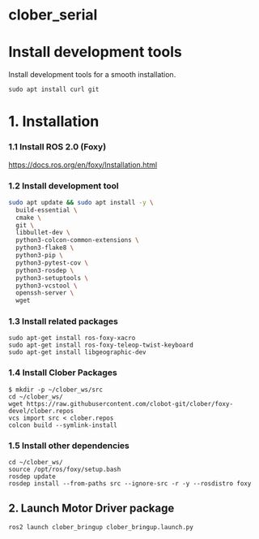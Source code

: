 # clober_serial

# Install development tools
Install development tools for a smooth installation.
```
sudo apt install curl git
```

# 1. Installation
### 1.1 Install ROS 2.0 (Foxy)
https://docs.ros.org/en/foxy/Installation.html

### 1.2 Install development tool
```bash
sudo apt update && sudo apt install -y \
  build-essential \
  cmake \
  git \
  libbullet-dev \
  python3-colcon-common-extensions \
  python3-flake8 \
  python3-pip \
  python3-pytest-cov \
  python3-rosdep \
  python3-setuptools \
  python3-vcstool \
  openssh-server \
  wget
```

### 1.3 Install related packages
```
sudo apt-get install ros-foxy-xacro
sudo apt-get install ros-foxy-teleop-twist-keyboard
sudo apt-get install libgeographic-dev
```

### 1.4 Install Clober Packages
```
$ mkdir -p ~/clober_ws/src
cd ~/clober_ws/
wget https://raw.githubusercontent.com/clobot-git/clober/foxy-devel/clober.repos
vcs import src < clober.repos
colcon build --symlink-install
```

### 1.5 Install other dependencies
```
cd ~/clober_ws/
source /opt/ros/foxy/setup.bash
rosdep update
rosdep install --from-paths src --ignore-src -r -y --rosdistro foxy
```

## 2. Launch Motor Driver package
```bash
ros2 launch clober_bringup clober_bringup.launch.py
```


